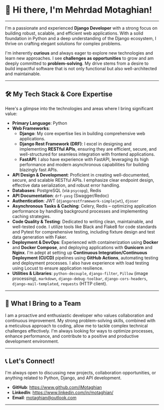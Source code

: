 # 👋 Hi there, I'm Mehrdad Motaghian!

---

I'm a passionate and experienced **Django Developer** with a strong focus on building robust, scalable, and efficient web applications. With a solid foundation in Python and a deep understanding of the Django ecosystem, I thrive on crafting elegant solutions for complex problems.

I'm inherently **curious** and always eager to explore new technologies and learn new approaches. I see **challenges as opportunities** to grow and am deeply committed to **problem-solving**. My drive stems from a desire to build impactful software that is not only functional but also well-architected and maintainable.

---

## 🛠️ My Tech Stack & Core Expertise

Here's a glimpse into the technologies and areas where I bring significant value:

* **Primary Language**: Python
* **Web Frameworks**:
    * **Django**: My core expertise lies in building comprehensive web applications.
    * **Django Rest Framework (DRF)**: I excel in designing and implementing **RESTful APIs**, ensuring they are efficient, secure, and well-structured for seamless integration with frontend applications.
    * **FastAPI**: I also have experience with FastAPI, leveraging its high performance and modern asynchronous capabilities for building blazingly fast APIs.
* **API Design & Development**: Proficient in creating well-documented, secure, and scalable RESTful APIs. I emphasize clear endpoint design, effective data serialization, and robust error handling.
* **Databases**: PostgreSQL (via `psycopg`), Redis
* **API Documentation**: `drf-yasg` (Swagger/Redoc)
* **Authentication**: JWT (`djangorestframework-simplejwt`), `djoser`
* **Asynchronous Tasks & Caching**: Celery, Redis – optimizing application performance by handling background processes and implementing caching strategies.
* **Code Quality & Testing**: Dedicated to writing clean, maintainable, and well-tested code. I utilize tools like Black and Flake8 for code standards and Pytest for comprehensive testing, including fixture design and test data generation with Faker.
* **Deployment & DevOps**: Experienced with containerization using **Docker** and **Docker Compose**, and deploying applications with **Gunicorn** and **Nginx**. I'm adept at setting up **Continuous Integration/Continuous Deployment (CI/CD)** pipelines using **GitHub Actions**, automating testing and deployment processes. I also have experience with load testing using Locust to ensure application resilience.
* **Utilities & Libraries**: `python-decouple`, `django-filter`, `Pillow` (image processing), `markdown`, `django-debug-toolbar`, `django-cors-headers`, `django-mail-templated`, `requests` (HTTP client).

---

## 🚀 What I Bring to a Team

I am a proactive and enthusiastic developer who values collaboration and continuous improvement. My strong problem-solving skills, combined with a meticulous approach to coding, allow me to tackle complex technical challenges effectively. I'm always looking for ways to optimize processes, enhance performance, and contribute to a positive and productive development environment.

---

## 📞 Let's Connect!

I'm always open to discussing new projects, collaboration opportunities, or anything related to Python, Django, and API development.

* **GitHub**: https://www.github.com/iMotaghian
* **LinkedIn**: https://www.linkedin.com/in/motaghian/
* **Email**: motaghian@outlook.com

---
